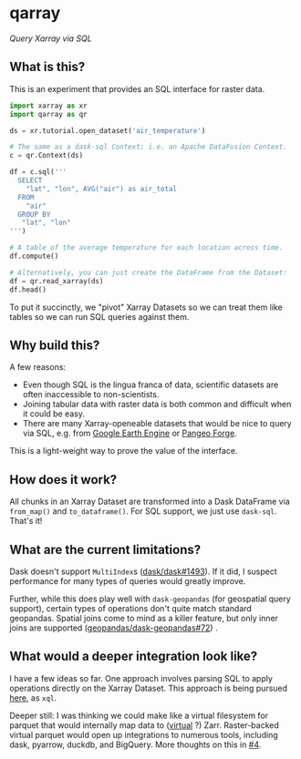 # qarray

_Query Xarray via SQL_

## What is this?

This is an experiment that provides an SQL interface for raster data.

```python
import xarray as xr
import qarray as qr

ds = xr.tutorial.open_dataset('air_temperature')

# The same as a dask-sql Context; i.e. an Apache DataFusion Context.
c = qr.Context(ds)

df = c.sql('''
  SELECT
    "lat", "lon", AVG("air") as air_total
  FROM 
    "air" 
  GROUP BY
   "lat", "lon"
''')

# A table of the average temperature for each location across time.
df.compute()

# Alternatively, you can just create the DataFrame from the Dataset:
df = qr.read_xarray(ds)
df.head()
```

To put it succinctly, we "pivot" Xarray Datasets so we can treat them like
tables so we can run SQL queries against them.

## Why build this?

A few reasons:

* Even though SQL is the lingua franca of data, scientific datasets are often
  inaccessible to non-scientists.
* Joining tabular data with raster data is both common and difficult when it
  could be easy.
* There are many Xarray-openeable datasets that would be nice to query via SQL,
  e.g. from [Google Earth Engine](https://github.com/google/Xee)
  or [Pangeo Forge](https://pangeo-forge.org/).

This is a light-weight way to prove the value of the interface.

## How does it work?

All chunks in an Xarray Dataset are transformed into a Dask DataFrame via
`from_map()` and `to_dataframe()`. For SQL support, we just use `dask-sql`.
That's it!

## What are the current limitations?

Dask doesn't support
`MultiIndex`s ([dask/dask#1493](https://github.com/dask/dask/issues/1493)). If
it did, I suspect performance for many types of queries would greatly improve.

Further, while this does play well with `dask-geopandas` (for geospatial query
support), certain types of operations don't quite match standard geopandas.
Spatial joins come to mind as a killer feature, but only inner joins are
supported ([geopandas/dask-geopandas#72](https://github.com/geopandas/dask-geopandas/issues/72))
.

## What would a deeper integration look like?

I have a few ideas so far. One approach involves parsing SQL to apply operations
directly on the Xarray Dataset. This approach is being
pursued [here](https://github.com/google/weather-tools/tree/main/xql), as `xql`.

Deeper still: I was thinking we could make like a virtual filesystem for parquet
that would internally map data to ([virtual](https://fsspec.github.io/kerchunk/)
?) Zarr. Raster-backed virtual parquet would open up integrations to numerous
tools, including dask, pyarrow, duckdb, and BigQuery. More thoughts on this
in [#4](https://github.com/alxmrs/qarray/issues/4).
